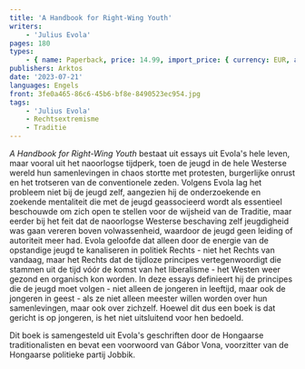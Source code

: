 ```yaml
---
title: 'A Handbook for Right-Wing Youth'
writers:
    - 'Julius Evola'
pages: 180
types:
    - { name: Paperback, price: 14.99, import_price: { currency: EUR, amount: 11.84 }, isbn: 978-1-912079-60-5, size: { height: 216, width: 140, depth: 11 }, supplier: 'Ex Libris' }
publishers: Arktos
date: '2023-07-21'
languages: Engels
front: 3fe0a465-86c6-45b6-bf8e-8490523ec954.jpg
tags:
    - 'Julius Evola'
    - Rechtsextremisme
    - Traditie
---
```


*A Handbook for Right-Wing Youth* bestaat uit essays uit Evola's hele leven, maar vooral uit het naoorlogse tijdperk, toen de jeugd in de hele Westerse wereld hun samenlevingen in chaos stortte met protesten, burgerlijke onrust en het trotseren van de conventionele zeden. Volgens Evola lag het probleem niet bij de jeugd zelf, aangezien hij de onderzoekende en zoekende mentaliteit die met de jeugd geassocieerd wordt als essentieel beschouwde om zich open te stellen voor de wijsheid van de Traditie, maar eerder bij het feit dat de naoorlogse Westerse beschaving zelf jeugdigheid was gaan vereren boven volwassenheid, waardoor de jeugd geen leiding of autoriteit meer had. Evola geloofde dat alleen door de energie van de opstandige jeugd te kanaliseren in politiek Rechts - niet het Rechts van vandaag, maar het Rechts dat de tijdloze principes vertegenwoordigt die stammen uit de tijd vóór de komst van het liberalisme - het Westen weer gezond en organisch kon worden. In deze essays definieert hij de principes die de jeugd moet volgen - niet alleen de jongeren in leeftijd, maar ook de jongeren in geest - als ze niet alleen meester willen worden over hun samenlevingen, maar ook over zichzelf. Hoewel dit dus een boek is dat gericht is op jongeren, is het niet uitsluitend voor hen bedoeld.

Dit boek is samengesteld uit Evola's geschriften door de Hongaarse traditionalisten en bevat een voorwoord van Gábor Vona, voorzitter van de Hongaarse politieke partij Jobbik.
